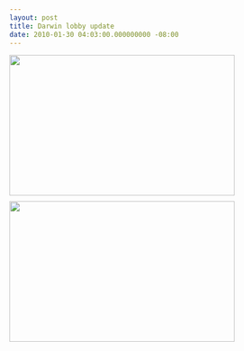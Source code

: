 ```yaml
---
layout: post
title: Darwin lobby update
date: 2010-01-30 04:03:00.000000000 -08:00
---
```

<a onblur="try {parent.deselectBloggerImageGracefully();} catch(e) {}" href="http://4.bp.blogspot.com/_zdYMSK7YuAA/S2SQ-wE-XHI/AAAAAAAAFTw/dex6ZxN7DE4/s1600-h/helpdesk640000.jpg"><img id="BLOGGER_PHOTO_ID_5432626458247715954" style="float: left; margin: 0 10px 10px 0; cursor: hand; width: 400px; height: 250px;" src="http://4.bp.blogspot.com/_zdYMSK7YuAA/S2SQ-wE-XHI/AAAAAAAAFTw/dex6ZxN7DE4/s400/helpdesk640000.jpg" alt="" border="0" /></a>
<a onblur="try {parent.deselectBloggerImageGracefully();} catch(e) {}" href="http://3.bp.blogspot.com/_zdYMSK7YuAA/S2SQ5tn-SII/AAAAAAAAFTo/c-b-LrKoCkI/s1600-h/helpdesk640001.jpg"><img id="BLOGGER_PHOTO_ID_5432626371689859202" style="float: left; margin: 0 10px 10px 0; cursor: hand; width: 400px; height: 250px;" src="http://3.bp.blogspot.com/_zdYMSK7YuAA/S2SQ5tn-SII/AAAAAAAAFTo/c-b-LrKoCkI/s400/helpdesk640001.jpg" alt="" border="0" /></a>
